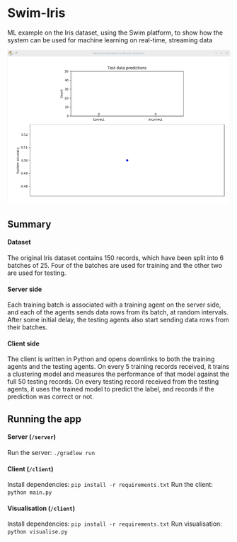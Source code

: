 # Swim-Iris
ML example on the Iris dataset, using the Swim platform, to show how the system can be used for machine learning on real-time, streaming data

![Swim-ML-Example](data/swim-iris-ml.gif)


## Summary

#### Dataset
The original Iris dataset contains 150 records, which have been split into 6 batches of 25. Four of the batches are used for training and the other two are used for testing.

#### Server side
Each training batch is associated with a training agent on the server side, and each of the agents sends data rows from its batch, at random intervals.
After some initial delay, the testing agents also start sending data rows from their batches.

#### Client side
The client is written in Python and opens downlinks to both the training agents and the testing agents.
On every 5 training records received, it trains a clustering model and measures the performance of that model against the full 50 testing records.
On every testing record received from the testing agents, it uses the trained model to predict the label, and records if the prediction was correct or not.

## Running the app

#### Server (`/server`)
Run the server: `./gradlew run`

#### Client (`/client`)
Install dependencies: `pip install -r requirements.txt`
Run the client: `python main.py`

#### Visualisation (`/client`)
Install dependencies: `pip install -r requirements.txt`
Run visualisation: `python visualise.py`